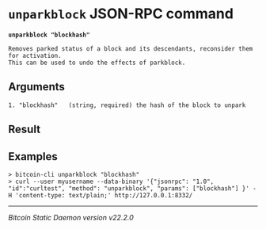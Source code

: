 `unparkblock` JSON-RPC command
==============================

**`unparkblock "blockhash"`**

```
Removes parked status of a block and its descendants, reconsider them for activation.
This can be used to undo the effects of parkblock.
```

Arguments
---------

```
1. "blockhash"   (string, required) the hash of the block to unpark
```

Result
------

Examples
--------

```
> bitcoin-cli unparkblock "blockhash"
> curl --user myusername --data-binary '{"jsonrpc": "1.0", "id":"curltest", "method": "unparkblock", "params": ["blockhash"] }' -H 'content-type: text/plain;' http://127.0.0.1:8332/
```

***

*Bitcoin Static Daemon version v22.2.0*
